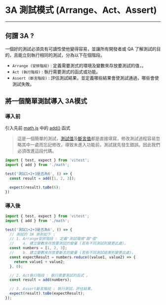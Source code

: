 # 3A 測試模式 (Arrange、Act、Assert)
---

## 何謂 3A ?
一個好的測試必須具有可讀性使他變得容易，並讓所有開發者或 QA 了解測試的目的，且能立刻執行相同的測試，分為以下在個階段。

- ```Arrange (安排階段)``` : 定義需要測式的環境及變數來存放要測試的值，。
- ```Act (執行階段)``` : 執行需要測式的函式或功能。
- ```Assert (斷言階段)``` : 評估測試結果，並定義哪些結果會使測試通過，哪些會使測試失敗。

## 將一個簡單測試導入 3A模式

### 導入前
引入先前 [math.js]() 中的 [add()]() 函式
> 這是一個簡單的測試，[測試值]()及[斷言值]()都是直接填寫，修改測試過程容易忽略其中一處而忘記修改，導致未進入功能前，測試就先發生錯誤。因此我們必須改進這段代碼。

```js
import { test, expect } from 'vitest';
import { add } from './math';

test('測試1+2+3是否為6', () => {
  const result = add([1, 2, 3]);

  expect(result).toBe(6);
})
```

### 導入後
```js
import { test, expect } from 'vitest';
import { add } from './math';

test('測試1+2+3是否為6', () => {
  // 測試的 3A 原則如下 :
  // 1. Arrange安排階段 : 定義"測試環境"跟"值"
  //    a. 建立變數來存放要測試的變量 (若有不同測試則變更此處)。
  const numbers = [1, 2, 3];
  //    b. 建立變數來存放要斷言的變量 (若有不同測試結果則變更此處)。
  const expectResult = numbers.reduce((value1, value2) => {
    return value1 + value2;
  }, 0);

  // 2. Act執行階段 : 執行需要測試的函式 。
  const result = add(numbers);

  // 3. Assert斷言階段 : 執行測試，評估結果。
  expect(result).toBe(expectResult);
});
```